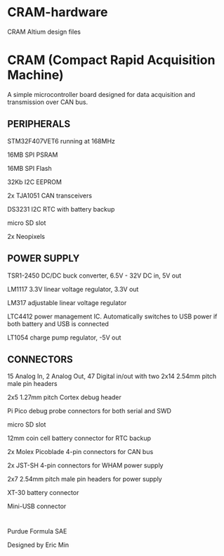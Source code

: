 # CRAM-hardware
CRAM Altium design files

# CRAM (Compact Rapid Acquisition Machine)
A simple microcontroller board designed for data acquisition and transmission over CAN bus.

## PERIPHERALS
STM32F407VET6 running at 168MHz

16MB SPI PSRAM

16MB SPI Flash

32Kb I2C EEPROM

2x TJA1051 CAN transceivers

DS3231 I2C RTC with battery backup

micro SD slot

2x Neopixels

## POWER SUPPLY
TSR1-2450 DC/DC buck converter, 6.5V - 32V DC in, 5V out

LM1117 3.3V linear voltage regulator, 3.3V out

LM317 adjustable linear voltage regulator

LTC4412 power management IC. Automatically switches to USB power if both battery and USB is connected

LT1054 charge pump regulator, -5V out

## CONNECTORS
15 Analog In, 2 Analog Out, 47 Digital in/out with two 2x14 2.54mm pitch male pin headers

2x5 1.27mm pitch Cortex debug header

Pi Pico debug probe connectors for both serial and SWD

micro SD slot

12mm coin cell battery connector for RTC backup

2x Molex Picoblade 4-pin connectors for CAN bus

2x JST-SH 4-pin connectors for WHAM power supply

2x7 2.54mm pitch male pin headers for power supply

XT-30 battery connector

Mini-USB connector

#

Purdue Formula SAE

Designed by Eric Min








